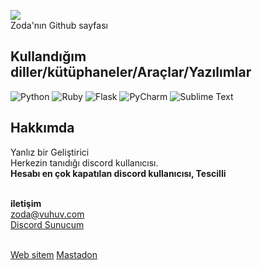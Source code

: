 ![](https://komarev.com/ghpvc/?username=kerem3338)<br>
Zoda'nın Github sayfası<br>

## Kullandığım diller/kütüphaneler/Araçlar/Yazılımlar<br>
![Python](https://img.shields.io/badge/python-3670A0?style=for-the-badge&logo=python&logoColor=ffdd54) ![Ruby](https://img.shields.io/badge/ruby-%23CC342D.svg?style=for-the-badge&logo=ruby&logoColor=white) ![Flask](https://img.shields.io/badge/flask-%23000.svg?style=for-the-badge&logo=flask&logoColor=white) ![PyCharm](https://img.shields.io/badge/pycharm-143?style=for-the-badge&logo=pycharm&logoColor=black&color=black&labelColor=green) ![Sublime Text](https://img.shields.io/badge/sublime_text-%23575757.svg?style=for-the-badge&logo=sublime-text&logoColor=important)<br>

## Hakkımda
Yanlız bir Geliştirici
<br>
Herkezin tanıdığı discord kullanıcısı.
<br>
**Hesabı en çok kapatılan discord kullanıcısı, Tescilli**
<br><br>

**iletişim**<br>
zoda@vuhuv.com<br>
[Discord Sunucum](https://discord.gg/wkUuwaDp2N)<br><br>

[Web sitem](https://kerem3338.github.io)
[Mastadon](https://mastodon.social/web/@zoda33)
